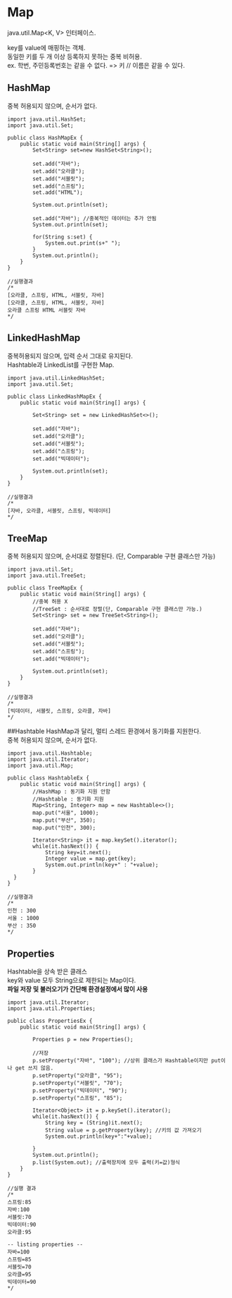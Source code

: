 # Map
java.util.Map<K, V> 인터페이스.   

key를 value에 매핑하는 객체.   
동일한 키를 두 개 이상 등록하지 못하는 중복 비허용.   
ex. 학번, 주민등록번호는 같을 수 없다. => 키 // 이름은 같을 수 있다.   

## HashMap
중복 허용되지 않으며, 순서가 없다.   
```
import java.util.HashSet;
import java.util.Set;

public class HashMapEx {
	public static void main(String[] args) {
		Set<String> set=new HashSet<String>();
		
		set.add("자바");
		set.add("오라클");
		set.add("서블릿");
		set.add("스프링");
		set.add("HTML");
		
		System.out.println(set);
		
		set.add("자바"); //중복적인 데이터는 추가 안됨
		System.out.println(set);
		
		for(String s:set) {
			System.out.print(s+" ");
		}
		System.out.println();
	}
}

//실행결과 
/*
[오라클, 스프링, HTML, 서블릿, 자바]
[오라클, 스프링, HTML, 서블릿, 자바]
오라클 스프링 HTML 서블릿 자바 
*/
```

## LinkedHashMap
중복허용되지 않으며, 입력 순서 그대로 유지된다.   
Hashtable과 LinkedList를 구현한 Map.
```
import java.util.LinkedHashSet;
import java.util.Set;

public class LinkedHashMapEx {
	public static void main(String[] args) {

		Set<String> set = new LinkedHashSet<>();
		
		set.add("자바");
		set.add("오라클");
		set.add("서블릿");
		set.add("스프링");
		set.add("빅데이터");
		
		System.out.println(set);
	}
}

//실행결과
/*
[자바, 오라클, 서블릿, 스프링, 빅데이터]
*/
```
## TreeMap  
중복 허용되지 않으며, 순서대로 정렬된다. (단, Comparable 구현 클래스만 가능)
```
import java.util.Set;
import java.util.TreeSet;

public class TreeMapEx {
	public static void main(String[] args) {
		//중복 허용 X
		//TreeSet : 순서대로 정렬(단, Comparable 구현 클래스만 가능.)
		Set<String> set = new TreeSet<String>();
		
		set.add("자바");
		set.add("오라클");
		set.add("서블릿");
		set.add("스프링");
		set.add("빅데이터");
		
		System.out.println(set);
	}
}

//실행결과
/*
[빅데이터, 서블릿, 스프링, 오라클, 자바]
*/
```

##Hashtable
HashMap과 달리, 멀티 스레드 환경에서 동기화를 지원한다.   
중복 허용되지 않으며, 순서가 없다.   
```
import java.util.Hashtable;
import java.util.Iterator;
import java.util.Map;

public class HashtableEx {
	public static void main(String[] args) {
		//HashMap : 동기화 지원 안함
		//Hashtable : 동기화 지원
		Map<String, Integer> map = new Hashtable<>();
		map.put("서울", 1000);
		map.put("부산", 350);
		map.put("인천", 300);
		
		Iterator<String> it = map.keySet().iterator();
		while(it.hasNext()) {
			String key=it.next();
			Integer value = map.get(key);
			System.out.println(key+" : "+value);			
		}
  }
}

//실행결과
/*
인천 : 300
서울 : 1000
부산 : 350
*/
```

## Properties
Hashtable을 상속 받은 클래스   
key와 value 모두 String으로 제한되는 Map이다.   
**파일 저장 및 불러오기가 간단해 환경설정에서 많이 사용**   
```
import java.util.Iterator;
import java.util.Properties;

public class PropertiesEx {
	public static void main(String[] args) {
  
		Properties p = new Properties();
		
		//저장
		p.setProperty("자바", "100"); //상위 클래스가 Hashtable이지만 put이나 get 쓰지 않음. 
		p.setProperty("오라클", "95");
		p.setProperty("서블릿", "70");
		p.setProperty("빅데이터", "90");
		p.setProperty("스프링", "85");
		
		Iterator<Object> it = p.keySet().iterator();
		while(it.hasNext()) {
			String key = (String)it.next();
			String value = p.getProperty(key); //키의 값 가져오기
			System.out.println(key+":"+value);
			
		}
		System.out.println();
		p.list(System.out); //출력장치에 모두 출력(키=값)형식
	}
}

//실행 결과
/*
스프링:85
자바:100
서블릿:70
빅데이터:90
오라클:95

-- listing properties --
자바=100
스프링=85
서블릿=70
오라클=95
빅데이터=90
*/
```
